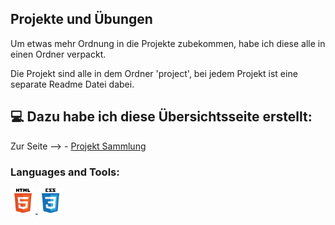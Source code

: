 ## Projekte und Übungen

Um etwas mehr Ordnung in die Projekte zubekommen, habe ich diese alle in einen Ordner verpackt.

Die Projekt sind alle in dem Ordner 'project', bei jedem Projekt ist eine separate Readme Datei dabei.

## 💻 Dazu habe ich diese Übersichtsseite erstellt:

Zur Seite —> - [Projekt Sammlung](https://mukkez.github.io/Projects/)

<h3 align="left">Languages and Tools:</h3>
<p align="left"> <a href="https://www.w3schools.com/html/" target="_blank" rel="noreferrer"> <img src="https://raw.githubusercontent.com/devicons/devicon/master/icons/html5/html5-original-wordmark.svg" alt="html5" width="40" height="40"/> </a>
<a href="https://www.w3schools.com/css/" target="_blank" rel="noreferrer"> <img src="https://raw.githubusercontent.com/devicons/devicon/master/icons/css3/css3-original-wordmark.svg" alt="css3" width="40" height="40"/> </a></p>
